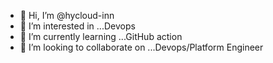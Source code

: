 - 👋 Hi, I’m @hycloud-inn
- 👀 I’m interested in ...Devops
- 🌱 I’m currently learning ...GitHub action
- 💞️ I’m looking to collaborate on ...Devops/Platform Engineer

